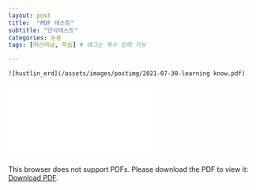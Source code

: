 ```yaml
---
layout: post
title:  "PDF 테스트"
subtitle: "인식테스트"
categories: 논문
tags: [머신러닝, 학습] # 태그는 복수 입력 가능

---
```


```
![hustlin_erd](/assets/images/postimg/2021-07-30-learning know.pdf)
```

<object data="/assets/images/postimg/2021-07-30-learning know.pdf" type="application/pdf" width="700px" height="700px">
    <embed src="/assets/images/postimg/2021-07-30-learning know.pdf">
        <p>This browser does not support PDFs. Please download the PDF to view it: <a href="/assets/images/postimg/2021-07-30-learning know.pdf">Download PDF</a>.</p>
    </embed>
</object>
